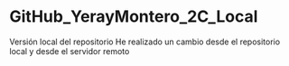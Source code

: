 # GitHub_YerayMontero_2C_Local
 Versión local del repositorio
 He realizado un cambio desde el repositorio local y desde el servidor remoto

